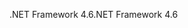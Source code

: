 <span data-ttu-id="978c0-101">.NET Framework 4.6</span><span class="sxs-lookup"><span data-stu-id="978c0-101">.NET Framework 4.6</span></span>